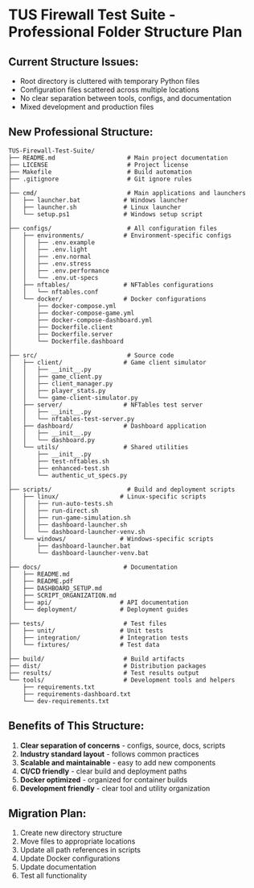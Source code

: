 # TUS Firewall Test Suite - Professional Folder Structure Plan

## Current Structure Issues:
- Root directory is cluttered with temporary Python files
- Configuration files scattered across multiple locations
- No clear separation between tools, configs, and documentation
- Mixed development and production files

## New Professional Structure:

```
TUS-Firewall-Test-Suite/
├── README.md                    # Main project documentation
├── LICENSE                      # Project license
├── Makefile                     # Build automation
├── .gitignore                   # Git ignore rules
│
├── cmd/                         # Main applications and launchers
│   ├── launcher.bat            # Windows launcher
│   ├── launcher.sh             # Linux launcher
│   └── setup.ps1               # Windows setup script
│
├── configs/                     # All configuration files
│   ├── environments/           # Environment-specific configs
│   │   ├── .env.example
│   │   ├── .env.light
│   │   ├── .env.normal
│   │   ├── .env.stress
│   │   ├── .env.performance
│   │   └── .env.ut-specs
│   ├── nftables/               # NFTables configurations
│   │   └── nftables.conf
│   └── docker/                 # Docker configurations
│       ├── docker-compose.yml
│       ├── docker-compose-game.yml
│       ├── docker-compose-dashboard.yml
│       ├── Dockerfile.client
│       ├── Dockerfile.server
│       └── Dockerfile.dashboard
│
├── src/                         # Source code
│   ├── client/                 # Game client simulator
│   │   ├── __init__.py
│   │   ├── game_client.py
│   │   ├── client_manager.py
│   │   ├── player_stats.py
│   │   └── game-client-simulator.py
│   ├── server/                 # NFTables test server
│   │   ├── __init__.py
│   │   └── nftables-test-server.py
│   ├── dashboard/              # Dashboard application
│   │   ├── __init__.py
│   │   └── dashboard.py
│   └── utils/                  # Shared utilities
│       ├── __init__.py
│       ├── test-nftables.sh
│       ├── enhanced-test.sh
│       └── authentic_ut_specs.py
│
├── scripts/                     # Build and deployment scripts
│   ├── linux/                 # Linux-specific scripts
│   │   ├── run-auto-tests.sh
│   │   ├── run-direct.sh
│   │   ├── run-game-simulation.sh
│   │   ├── dashboard-launcher.sh
│   │   └── dashboard-launcher-venv.sh
│   └── windows/               # Windows-specific scripts
│       ├── dashboard-launcher.bat
│       └── dashboard-launcher-venv.bat
│
├── docs/                       # Documentation
│   ├── README.md
│   ├── README.pdf
│   ├── DASHBOARD_SETUP.md
│   ├── SCRIPT_ORGANIZATION.md
│   ├── api/                   # API documentation
│   └── deployment/            # Deployment guides
│
├── tests/                      # Test files
│   ├── unit/                  # Unit tests
│   ├── integration/           # Integration tests
│   └── fixtures/              # Test data
│
├── build/                      # Build artifacts
├── dist/                       # Distribution packages
├── results/                    # Test results output
└── tools/                      # Development tools and helpers
    ├── requirements.txt
    ├── requirements-dashboard.txt
    └── dev-requirements.txt
```

## Benefits of This Structure:
1. **Clear separation of concerns** - configs, source, docs, scripts
2. **Industry standard layout** - follows common practices
3. **Scalable and maintainable** - easy to add new components
4. **CI/CD friendly** - clear build and deployment paths
5. **Docker optimized** - organized for container builds
6. **Development friendly** - clear tool and utility organization

## Migration Plan:
1. Create new directory structure
2. Move files to appropriate locations
3. Update all path references in scripts
4. Update Docker configurations
5. Update documentation
6. Test all functionality